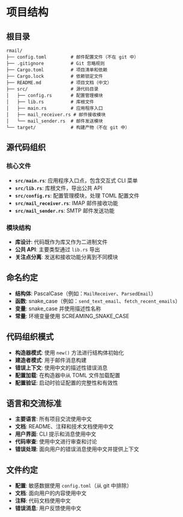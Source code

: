 # 项目结构

## 根目录

```
rmail/
├── config.toml         # 邮件配置文件（不在 git 中）
├── .gitignore          # Git 忽略规则
├── Cargo.toml          # 项目清单和依赖
├── Cargo.lock          # 依赖锁定文件
├── README.md           # 项目文档（中文）
├── src/                # 源代码目录
│   ├── config.rs       # 配置管理模块
│   ├── lib.rs          # 库根文件
│   ├── main.rs         # 应用程序入口
│   ├── mail_receiver.rs # 邮件接收模块
│   └── mail_sender.rs  # 邮件发送模块
└── target/             # 构建产物（不在 git 中）
```

## 源代码组织

### 核心文件

- **`src/main.rs`**: 应用程序入口点，包含交互式 CLI 菜单
- **`src/lib.rs`**: 库根文件，导出公共 API
- **`src/config.rs`**: 配置管理模块，处理 TOML 配置文件
- **`src/mail_receiver.rs`**: IMAP 邮件接收功能
- **`src/mail_sender.rs`**: SMTP 邮件发送功能

### 模块结构

- **库设计**: 代码既作为库又作为二进制文件
- **公共 API**: 主要类型通过 `lib.rs` 导出
- **关注点分离**: 发送和接收功能分离到不同模块

## 命名约定

- **结构体**: PascalCase（例如：`MailReceiver`、`ParsedEmail`）
- **函数**: snake_case（例如：`send_text_email`、`fetch_recent_emails`）
- **变量**: snake_case 并使用描述性名称
- **常量**: 环境变量使用 SCREAMING_SNAKE_CASE

## 代码组织模式

- **构造器模式**: 使用 `new()` 方法进行结构体初始化
- **建造者模式**: 用于邮件消息构建
- **错误上下文**: 使用中文的描述性错误消息
- **配置加载**: 在构造器中从 TOML 文件加载配置
- **配置验证**: 启动时验证配置的完整性和有效性

## 语言和交流标准

- **主要语言**: 所有项目交流使用中文
- **文档**: README、注释和技术文档使用中文
- **用户界面**: CLI 提示和消息使用中文
- **代码审查**: 使用中文进行审查和讨论
- **错误处理**: 面向用户的错误消息使用中文并提供上下文

## 文件约定

- **配置**: 敏感数据使用 `config.toml`（从 git 中排除）
- **文档**: 面向用户的内容使用中文
- **注释**: 代码文档使用中文
- **错误消息**: 用户反馈使用中文
